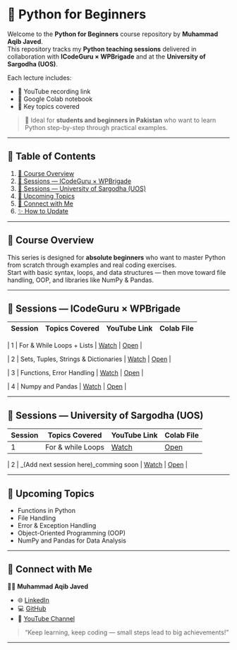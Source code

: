 # 🐍 Python for Beginners

Welcome to the **Python for Beginners** course repository by **Muhammad Aqib Javed**.  
This repository tracks my **Python teaching sessions** delivered in collaboration with **ICodeGuru × WPBrigade** and at the **University of Sargodha (UOS)**.

Each lecture includes:

- 🎥 YouTube recording link
- 📓 Google Colab notebook
- 📝 Key topics covered

> 🎯 Ideal for **students and beginners in Pakistan** who want to learn Python step-by-step through practical examples.

---

## 📑 Table of Contents

1. [📘 Course Overview](#-course-overview)
2. [🚀 Sessions — ICodeGuru × WPBrigade](#-sessions--icodeguru--wpbrigade)
3. [🏫 Sessions — University of Sargodha (UOS)](#-sessions--university-of-sargodha-uos)
4. [🧩 Upcoming Topics](#-upcoming-topics)
5. [🤝 Connect with Me](#-connect-with-me)
6. [✨ How to Update](#-how-to-update)

---

## 📘 Course Overview

This series is designed for **absolute beginners** who want to master Python from scratch through examples and real coding exercises.  
Start with basic syntax, loops, and data structures — then move toward file handling, OOP, and libraries like NumPy & Pandas.

---

## 🚀 Sessions — ICodeGuru × WPBrigade


| Session | Topics Covered                                        | YouTube Link | Colab File |
| ------- | ----------------------------------------------------- | ------------ | ---------- |

| 1       | For & While Loops + Lists                             | [Watch](https://www.youtube.com/watch?v=eGpGb2o2fnE&t=8s)   | [Open](https://colab.research.google.com/drive/1Ur9AFum84S3vuGxXUHxkx3CJrRSnB22Z#scrollTo=meTYsqH9Cuen)  |

| 2       | Sets, Tuples, Strings & Dictionaries                  | [Watch](https://www.youtube.com/watch?v=f5-fw6gOocw&t=58s)   | [Open](https://colab.research.google.com/drive/1-vwxF7zAKcjh0Vp1nNjpOELeEDLKE7K9?usp=sharing)  |

| 3       | Functions, Error Handling                             | [Watch](https://www.youtube.com/live/88OEB6RpVz0)   | [Open](https://colab.research.google.com/drive/1N4O_fBMdIBJgckEJyQ7zDlAxvIaLn9rr?usp=sharing)  |

| 4       | Numpy and Pandas                                      | [Watch](https://www.youtube.com/live/WSYM8ePgDCo)   | [Open](https://colab.research.google.com/drive/1VbvH7YhPK_JkmQP3IPnJWQqGeMGm_cPs#scrollTo=7ePSWzgbSQ6t)  |

---

## 🏫 Sessions — University of Sargodha (UOS)


| Session | Topics Covered                                              | YouTube Link | Colab File |
| ------- | ----------------------------------------------------------- | ------------ | ---------- |
| 1       | For & while Loops | [Watch](https://www.youtube.com/watch?v=3IUsHqoBwQM)   | [Open](https://colab.research.google.com/drive/1XPafGeCMrc4mqVSKezEHgQYavVcqNBgT?usp=sharing)  |

| 2       | _(Add next session here)_comming soon                                   | [Watch](#)   | [Open](#)  |

---

## 🧩 Upcoming Topics

- Functions in Python
- File Handling
- Error & Exception Handling
- Object-Oriented Programming (OOP)
- NumPy and Pandas for Data Analysis

---

## 🤝 Connect with Me

👨‍💻 **Muhammad Aqib Javed**

- 🌐 [LinkedIn](https://www.linkedin.com/in/maqibjaved/)
- 💻 [GitHub](https://github.com/AqibNiazi)
- 🎥 [YouTube Channel](https://www.youtube.com/@AqibTechAcademy)

> “Keep learning, keep coding — small steps lead to big achievements!”

---
